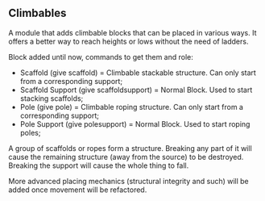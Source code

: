 ## Climbables

A module that adds climbable blocks that can be placed in various ways. It offers a better way to reach heights or lows without the need of ladders.

Block added until now, commands to get them and role:
- Scaffold (give scaffold) = Climbable stackable structure. Can only start from a corresponding support;
- Scaffold Support (give scaffoldsupport) = Normal Block. Used to start stacking scaffolds;
- Pole (give pole) = Climbable roping structure. Can only start from a corresponding support;
- Pole Support (give polesupport) = Normal Block. Used to start roping poles;

A group of scaffolds or ropes form a structure. Breaking any part of it will cause the remaining structure (away from the source) to be destroyed. Breaking the support will cause the whole thing to fall.

More advanced placing mechanics (structural integrity and such) will be added once movement will be refactored.